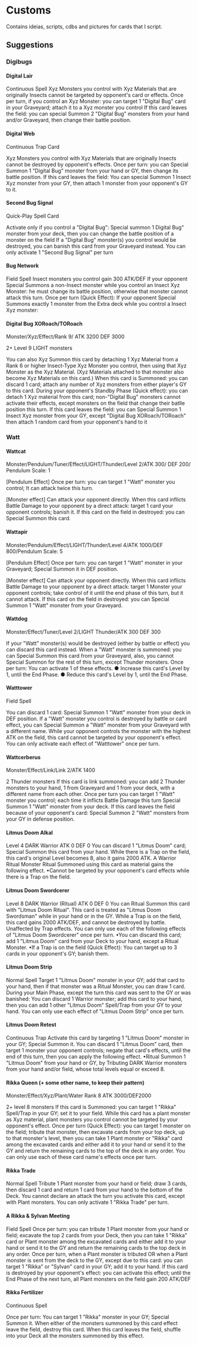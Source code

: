 # Customs


Contains ideias, scripts, cdbs and pictures for cards that I script.

## Suggestions


### Digibugs

#### Digital Lair

Continuous Spell
Xyz Monsters you control with Xyz Materials that are originally Insects cannot be targeted by opponent's card or effects.
Once per turn, if you control an Xyz Monster: you can target 1 "Digital Bug" card in your Graveyard; attach it to a Xyz monster you control
If this card leaves the field: you can special Summon 2 "Digital Bug" monsters from your hand and/or Graveyard, then change their battle position.


#### Digital Web

Continuous Trap Card

Xyz Monsters you control with Xyz Materials that are originally Insects cannot be destroyed by opponent's effects.
Once per turn: you can Special Summon 1 "Digital Bug" monster from your hand or GY, then change its battle position.
If this card leaves the field: You can special Summon 1 Insect Xyz monster from your GY, then attach 1 monster from your opponent's GY to it.


#### Second Bug Signal

Quick-Play Spell Card

Activate only if you control a "Digital Bug": Special summon 1 Digital Bug" monster from your deck, then you can change the battle position of a monster on the field
If a "Digital Bug" monster(s) you control would be destroyed, you can banish this card from your Graveyard instead.
You can only activate 1 "Second Bug Signal" per turn

#### Bug Network
Field Spell
Insect monsters you control gain 300 ATK/DEF
If your opponent Special Summons a non-Insect monster while you control an Insect Xyz Monster: he must change its battle position, otherwise that monster cannot attack this turn.
Once per turn (Quick Effect): If your opponent Special Summons exactly 1 monster from the Extra deck while you control a Insect Xyz monster:


#### Digital Bug XORoach/TORoach

Monster/Xyz/Effect/Rank 9/ ATK 3200 DEF 3000

2+ Level 9 LIGHT monsters

You can also Xyz Summon this card by detaching 1 Xyz Material from a Rank 6 or higher Insect-Type Xyz Monster you control, then using that Xyz Monster as the Xyz Material.
(Xyz Materials attached to that monster also become Xyz Materials on this card.)
When this card is Summoned: you can discard 1 card; attach any number of Xyz monsters from either player's GY to this card.
During your opponent's Standby Phase (Quick effect): you can detach 1 Xyz material from this card;
non-"Digital Bug" monsters cannot activate their effects, except monsters on the field that change their batlle position this turn.
If this card leaves the field: you can Special Summon 1 Insect Xyz monster from your GY, except "Digital Bug XORoach/TORoach" then attach 1 random card from your opponent's hand to it

### Watt

#### Wattcat

Monster/Pendulum/Tuner/Effect/LIGHT/Thunder/Level 2/ATK 300/ DEF 200/ Pendulum Scale: 1

[Pendulum Effect]
Once per turn: you can target 1 "Watt" monster you control; It can attack twice this turn.

[Monster effect]
Can attack your opponent directly.
When this card inflicts Battle Damage to your opponent by a direct attack: target 1 card your opponent controls; banish it.
If this card on the field in destroyed: you can Special Summon this card.

#### Wattapir

Monster/Pendulum/Effect/LIGHT/Thunder/Level 4/ATK 1000/DEF 800/Pendulum Scale: 5

[Pendulum Effect]
Once per turn: you can target 1 "Watt" monster in your Graveyard; Special Summon it in DEF position.

[Monster effect]
Can attack your opponent directly.
When this card inflicts Battle Damage to your opponent by a direct attack: target 1 Monster your opponent controls; take control of it until the end phase of this turn, but it cannot attack.
If this card on the field in destroyed: you can Special Summon 1 "Watt" monster from your Graveyard.

#### Wattdog

Monster/Effect/Tuner/Level 2/LIGHT Thunder/ATK 300 DEF 300

If your "Watt" monster(s) would be destroyed (either by battle or effect) you can discard this card instead.
When a "Watt" monster is summoned: you can Special Summon this card from your Graveyard, also, you cannot Special Summon for the rest of this turn, except Thunder monsters.
Once per turn: You can activate 1 of these effects.
● Increase this card's Level by 1, until the End Phase.
● Reduce this card's Level by 1, until the End Phase.

#### Watttower

Field Spell

You can discard 1 card: Special Summon 1 "Watt" monster from your deck in DEF position.
If a "Watt" monster you control is destroyed by battle or card effect, you can Special Summon a "Watt" monster from your Graveyard with a different name.
While your opponent controls the monster with the highest ATK on the field, this card cannot be targeted by your opponent's effect.
You can only activate each effect of "Watttower" once per turn.

#### Wattcerberus

Monster/Effect/Link/Link 2/ATK 1400

2 Thunder monsters
If this card is link summoned: you can add 2 Thunder monsters to your hand, 1 from Graveyard and 1 from your deck, with a different name from each other.
Once per turn you can target 1 "Watt" monster you control; each time it inflicts Battle Damage this turn Special Summon 1 "Watt" monster from your deck.
If this card leaves the field because of your opponent's card: Special Summon 2 "Watt" monsters from your GY in defense position.


#### Litmus Doom Alkal
Level 4 DARK Warrior ATK 0 DEF 0
You can discard 1 "Litmus Doom" card; Special Summon this card from your hand.
While there is a Trap on the field, this card's original Level becomes 8, also it gains 2000 ATK.
A Warrior Ritual Monster Ritual Summoned using this card as material gains the following effect.
•Cannot be targeted by your opponent's card effects while there is a Trap on the field.

#### Litmus Doom Swordcerer
Level 8 DARK Warrior (Ritual) ATK 0 DEF 0
You can Ritual Summon this card with "Litmus Doom Ritual".
This card is treated as "Litmus Doom Swordsman" while in your hand or in the GY.
While a Trap is on the field, this card gains 2000 ATK/DEF, and cannot be destroyed by battle.
Unaffected by Trap effects.
You can only use each of the following effects of "Litmus Doom Swordcerer" once per turn.
•You can discard this card; add 1 "Litmus Doom" card from your Deck to your hand, except a Ritual Monster.
•If a Trap is on the field (Quick Effect): You can target up to 3 cards in your opponent's GY; banish them.

#### Litmus Doom Strip
Normal Spell
Target 1 "Litmus Doom" monster in your GY; add that card to your hand, then if that monster was a Ritual Monster, you can draw 1 card.
During your Main Phase, except the turn this card was sent to the GY or was banished: You can discard 1 Warrior monster; add this card to your hand, then you can add 1 other "Litmus Doom" Spell/Trap from your GY to your hand.
You can only use each effect of "Litmus Doom Strip" once per turn.

#### Litmus Doom Retest
Continuous Trap
Activate this card by targeting 1 "Litmus Doom" monster in your GY; Special Summon it.
You can discard 1 "Litmus Doom" card, then target 1 monster your opponent controls; negate that card's effects, until the end of this turn, then you can apply the following effect.
•Ritual Summon 1 "Litmus Doom" from your hand or GY, by Tributing DARK Warrior monsters from your hand and/or field, whose total levels equal or exceed 8.

#### Rikka Queen (+ some other name, to keep their pattern)
Monster/Effect/Xyz/Plant/Water
Rank 8 
ATK 3000/DEF2000

2+ level 8 monsters
If this card is Summoned: you can target 1 "Rikka" Spell/Trap in your GY; set it to your field. While this card has a plant monster as Xyz material, plant monsters you control cannot be targeted by your opponent's effect. Once per turn (Quick Effect): you can target 1 monster on the field; tribute that monster, then excavate cards from your top deck, up to that monster's level, then you can take 1 Plant monster or "Rikka" card among the excavated cards and either add it to your hand or send it to the GY and return the remaining cards to the top of the deck in any order. You can only use each of these card name's effects once per turn.

#### Rikka Trade
Normal Spell
Tribute 1 Plant monster from your hand or field; draw 3 cards, then discard 1 card and return 1 card from your hand to the bottom of the Deck. You cannot declare an attack the turn you activate this card, except with Plant monsters. You can only activate 1 "Rikka Trade" per turn.

#### A Rikka & Sylvan Meeting
Field Spell
Once per turn: you can tribute 1 Plant monster from your hand or field; excavate the top 2 cards from your Deck, then you can take 1 "Rikka" card or Plant monster among the excavated cards and either add it to your hand or send it to the GY and return the remaining cards to the top deck in any order. Once per turn, when a Plant monster is tributed OR when a Plant monster is sent from the deck to the GY, except due to this card: you can target 1 "Rikka" or "Sylvan" card in your GY; add it to your hand. If this card is destroyed by your opponent's effect: you can activate this effect; until the End Phase of the next turn, all Plant monsters on the field gain 200 ATK/DEF

#### Rikka Fertilizer
Continuous Spell

Once per turn: You can target 1 "Rikka" monster in your GY; Special Summon it. When either of the monsters summoned by this card effect leave the field, destroy this card. When this card leaves the field, shuffle into your Deck all the monsters summoned by this effect.